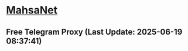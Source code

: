 
# [MahsaNet](https://t.me/mahsa_net)
## Free Telegram Proxy (Last Update: 2025-06-19 08:37:41)

    